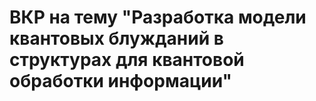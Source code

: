 # ВКР на тему "Разработка модели квантовых блужданий в структурах для квантовой обработки информации"
